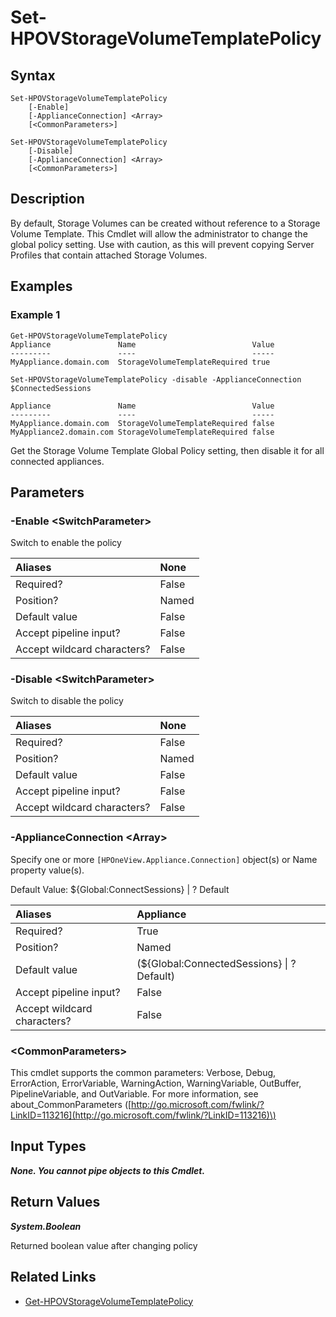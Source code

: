 ﻿---
description: Set Storage Volume Template Global Policy
---

# Set-HPOVStorageVolumeTemplatePolicy

## Syntax

```text
Set-HPOVStorageVolumeTemplatePolicy
    [-Enable]
    [-ApplianceConnection] <Array>
    [<CommonParameters>]
```

```text
Set-HPOVStorageVolumeTemplatePolicy
    [-Disable]
    [-ApplianceConnection] <Array>
    [<CommonParameters>]
```

## Description

By default, Storage Volumes can be created without reference to a Storage Volume Template.  This Cmdlet will allow the administrator to change the global policy setting.  Use with caution, as this will prevent copying Server Profiles that contain attached Storage Volumes.

## Examples

###  Example 1 

```text
Get-HPOVStorageVolumeTemplatePolicy
Appliance               Name                          Value
---------               ----                          -----
MyAppliance.domain.com  StorageVolumeTemplateRequired true

Set-HPOVStorageVolumeTemplatePolicy -disable -ApplianceConnection $ConnectedSessions

Appliance               Name                          Value
---------               ----                          -----
MyAppliance.domain.com  StorageVolumeTemplateRequired false
MyAppliance2.domain.com StorageVolumeTemplateRequired false
```

Get the Storage Volume Template Global Policy setting, then disable it for all connected appliances.

## Parameters

### -Enable &lt;SwitchParameter&gt;

Switch to enable the policy

| Aliases | None |
| :--- | :--- |
| Required? | False |
| Position? | Named |
| Default value | False |
| Accept pipeline input? | False |
| Accept wildcard characters? | False |

### -Disable &lt;SwitchParameter&gt;

Switch to disable the policy

| Aliases | None |
| :--- | :--- |
| Required? | False |
| Position? | Named |
| Default value | False |
| Accept pipeline input? | False |
| Accept wildcard characters? | False |

### -ApplianceConnection &lt;Array&gt;

Specify one or more `[HPOneView.Appliance.Connection]` object(s) or Name property value(s).

Default Value: ${Global:ConnectSessions} | ? Default

| Aliases | Appliance |
| :--- | :--- |
| Required? | True |
| Position? | Named |
| Default value | (${Global:ConnectedSessions} &vert; ? Default) |
| Accept pipeline input? | False |
| Accept wildcard characters? | False |

### &lt;CommonParameters&gt;

This cmdlet supports the common parameters: Verbose, Debug, ErrorAction, ErrorVariable, WarningAction, WarningVariable, OutBuffer, PipelineVariable, and OutVariable. For more information, see about\_CommonParameters \([http://go.microsoft.com/fwlink/?LinkID=113216](http://go.microsoft.com/fwlink/?LinkID=113216)\)

## Input Types

_**None.  You cannot pipe objects to this Cmdlet.**_

## Return Values

_**System.Boolean**_

Returned boolean value after changing policy

## Related Links

* [Get-HPOVStorageVolumeTemplatePolicy](get-hpovstoragevolumetemplatepolicy.md)
